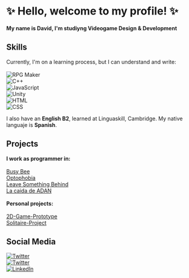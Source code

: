 # ✨ Hello, welcome to my profile! ✨

**My name is David, I'm studiyng Videogame Design & Development**

## Skills
Currently, I'm on a learning process, but I can understand and write:</br></br>
![RPG Maker](https://img.shields.io/badge/RPG%20Maker-Advance-critical?style=flat-square&logo=internet&logoColor=white&labelColor=101010)<br>
![C++](https://img.shields.io/badge/C++-Intermediate-orange?style=flat-square&logo=cplusplus&logoColor=white&labelColor=101010)<br>
![JavaScript](https://img.shields.io/badge/JavaScript-Intermediate-orange?style=flat-square&logo=javascript&logoColor=white&labelColor=101010)<br>
![Unity](https://img.shields.io/badge/Unity-Intermediate-orange?style=flat-square&logo=unity&logoColor=white&labelColor=101010)<br>
![HTML](https://img.shields.io/badge/HMTL-Novel-brightgreen?style=flat-square&logo=html5&logoColor=white&labelColor=101010)<br>
![CSS](https://img.shields.io/badge/CSS-Novel-brightgreen?style=flat-square&logo=css3&logoColor=white&labelColor=101010)<br>

I also have an **English B2**, learned at Linguaskill, Cambridge. My native languaje is **Spanish**.

## Projects

<b>I work as programmer in: </b><br><br>
[Busy Bee](https://gonsowo.itch.io/busy-bees)<br>
[Optophobia](https://quantumweavers.itch.io/optophobia)<br>
[Leave Something Behind](https://akakuroo.itch.io/leave-something-behind)<br>
[La caida de ADAN](https://github.com/PabloCondeLopez/La-caida-de-ADAN)<br><br>
<b>Personal projects:</b><br><br>
[2D-Game-Prototype](https://github.com/DavidVelezRebollo/2D-Game-Prototype/tree/main/MyPersonalProyect)<br>
[Solitaire-Project](https://github.com/DavidVelezRebollo/Solitaire)<br>

## Social Media

[![Twitter](https://img.shields.io/badge/Twitter-Personal-blue?style=social&logo=twitter&logoColor=blue&labelColor=101010)](https://twitter.com/AkakuroD)<br>
[![Twitter](https://img.shields.io/badge/Twitter-Developer%20Account-blue?style=social&logo=twitter&logoColor=blue&labelColor=101010)](https://twitter.com/DeveloperDeivid)<br>
[![LinkedIn](https://img.shields.io/badge/LinkedIn-Personal-blue?style=social&logo=linkedin&logoColor=blue&labelColor=101010)](https://www.linkedin.com/in/david-antonio-vélez-rebollo-83a469169/)<br>
